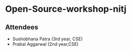 # Open-Source-workshop-nitj

## Attendees

- Sushobhana Patra (3rd year, CSE)
- Prabal Aggarwal  (2nd year,CSE)
